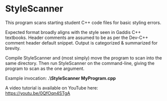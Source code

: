 # StyleScanner

This program scans starting student C++ code files for basic styling errors.

Expected format broadly aligns with the style seen in Gaddis C++ textbooks.
Header comments are assumed to be as per the Dev-C++ comment header default snippet.
Output is categorized & summarized for brevity.

Compile StyleScanner and (most simply) move the program to scan into the same directory.
Then run StyleScanner on the command-line, giving the program to scan as the one argument.

Example invocation: **.\StyleScanner MyProgram.cpp**

A video tutorial is available on YouTube here: https://youtu.be/0QfOqn4STgA
